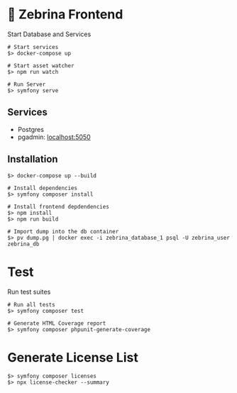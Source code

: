 # 🦓 Zebrina Frontend

Start Database and Services

```
# Start services
$> docker-compose up

# Start asset watcher
$> npm run watch

# Run Server
$> symfony serve
```

## Services

* Postgres
* pgadmin: [localhost:5050](localhost:5050)

## Installation

```
$> docker-compose up --build

# Install dependencies
$> symfony composer install

# Install frontend depdendencies
$> npm install
$> npm run build

# Import dump into the db container
$> pv dump.pg | docker exec -i zebrina_database_1 psql -U zebrina_user zebrina_db
```

# Test

Run test suites

```
# Run all tests
$> symfony composer test

# Generate HTML Coverage report
$> symfony composer phpunit-generate-coverage
```

# Generate License List

```
$> symfony composer licenses
$> npx license-checker --summary
```
